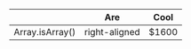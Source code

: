 |                 | Are           | Cool  |
| --------------- |---------------|-------|
| Array.isArray() | right-aligned | $1600 |
